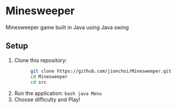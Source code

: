 # Minesweeper
Minesweeper game built in Java using Java swing

## **Setup**
1. Clone this repository:
      ```bash
            git clone https://github.com/jionchoi/Minesweeper.git
            cd Minesweeper
            cd src
      ```
2. Run the application:
         ```bash
               java Menu
         ```
3. Choose difficulty and Play!
